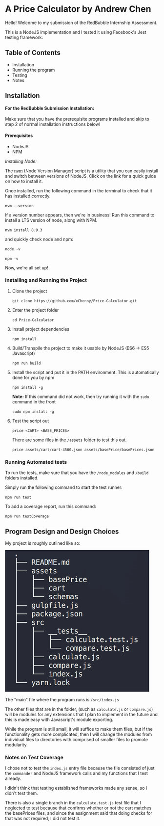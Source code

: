 # A Price Calculator by Andrew Chen

Hello! Welcome to my submission of the RedBubble Internship Assessment. 

This is a NodeJS implementation and I tested it using Facebook's Jest testing framework.

## Table of Contents

- Installation
- Running the program
- Testing
- Notes

## Installation


#### For the RedBubble Submission Installation:

Make sure that you have the prerequisite programs installed and skip to step 2 of normal installation instructions below!


#### Prerequisites

- NodeJS
- NPM

*Installing Node:*

The [nvm](https://github.com/creationix/nvm) (Node Version Manager) script is a utility that you can easily install and switch between versions of NodeJS. Click on the link for a quick guide on how to install it.

Once installed, run the following command in the terminal to check that it has installed correctly.

`nvm --version`

If a version number appears, then we're in business! Run this command to install a LTS version of node, along with NPM.

`nvm install 8.9.3`

and quickly check node and npm:

`node -v`

`npm -v`

Now, we're all set up!

### Installing and Running the Project

1. Clone the project

    `git clone https://github.com/xChenny/Price-Calculator.git`

2. Enter the project folder

    `cd Price-Calculator`

3. Install project dependencies

    `npm install`

4. Build/Transpile the project to make it usable by NodeJS (ES6 -> ES5 Javascript)

    `npm run build`

5. Install the script and put it in the PATH environment. This is automatically done for you by npm

    `npm install -g`

    **Note:** If this command did not work, then try running it with the `sudo` command in the front

    `sudo npm install -g`

6. Test the script out

    `price <CART> <BASE_PRICES>`

    There are some files in the `/assets` folder to test this out.

    `price assets/cart/cart-4560.json assets/basePrice/basePrices.json`

### Running Automated tests

To run the tests, make sure that you have the `/node_modules` and `/build` folders installed.

Simply run the following command to start the test runner:

  `npm run test`

  To add a coverage report, run this command:

  `npm run testCoverage`


## Program Design and Design Choices


My project is roughly outlined like so:


![/assets/tree.png](/assets/tree.png)


The "main" file where the program runs is `/src/index.js`


The other files that are in the folder, (such as `calculate.js` or `compare.js`) will be modules for any extensions that I plan to implement in the future and this is made easy with Javascript's module exporting.


While the program is still small, it will suffice to make them files, but if the functionality gets more complicated, then I will change the modules from individual files to directories with comprised of smaller files to promote modularity.


### Notes on Test Coverage

I chose not to test the `index.js` entry file because the file consisted of just the `commander` and NodeJS framework calls and my functions that I test already.

I didn't think that testing established frameworks made any sense, so I didn't test them.

There is also a single branch in the `calculate.test.js` test file that I neglected to test because that confirms whether or not the cart matches the basePrices files, and since the assignment said that doing checks for that was not required, I did not test it.
